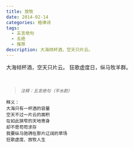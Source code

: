 ```yaml
---
title: 放牧
date: 2014-02-14
categories: 格律诗
tags:
  - 五言绝句
  - 五绝
  - 推荐
description: 大海倾杯酒，空天只片云。
---
```


大海倾杯酒，空天只片云。
狂歌虚度日，纵马牧羊群。

<br/>
<blockquote>
<p><small><i>注释：五言绝句（平水韵）</i></small></p>
</blockquote>

```
释义：
大海只有一杯酒的容量
空天不过一片云的面积
在如此狭窄的天地寄身
却不愿苟苟求存
我要纵马驰骋在那片辽阔的草场
狂歌虚度、放牧人生
```